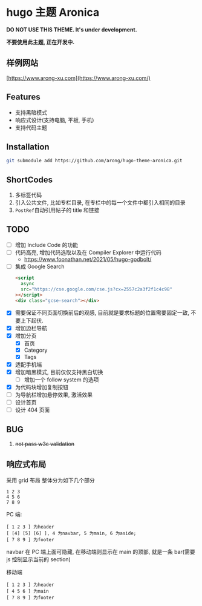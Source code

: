 # hugo 主题 Aronica

**DO NOT USE THIS THEME. It's under development.**

**不要使用此主题, 正在开发中.**

## 样例网站

[https://www.arong-xu.com](https://www.arong-xu.com/)

## Features

- 支持黑暗模式
- 响应式设计(支持电脑, 平板, 手机)
- 支持代码主题

## Installation

```bash
git submodule add https://github.com/arong/hugo-theme-aronica.git
```

## ShortCodes

1. 多标签代码
2. 引入公共文件, 比如专栏目录, 在专栏中的每一个文件中都引入相同的目录
3. `PostRef`自动引用帖子的 title 和链接

## TODO

- [ ] 增加 Include Code 的功能
- [ ] 代码高亮, 增加代码选取以及在 Compiler Explorer 中运行代码
  - https://www.foonathan.net/2021/05/hugo-godbolt/
- [ ] 集成 Google Search
  ```html
  <script
    async
    src="https://cse.google.com/cse.js?cx=2557c2a3f2f1c4c98"
  ></script>
  <div class="gcse-search"></div>
  ```
- [x] 需要保证不同页面切换前后的观感, 目前就是要求标题的位置需要固定一致, 不要上下起伏.
- [x] 增加边栏导航
- [x] 增加分页
  - [x] 首页
  - [x] Category
  - [x] Tags
- [x] 适配手机端
- [x] 增加暗黑模式, 目前仅仅支持黑白切换
  - [ ] 增加一个 follow system 的选项
- [x] 为代码块增加复制按钮
- [ ] 为导航栏增加悬停效果, 激活效果
- [ ] 设计首页
- [ ] 设计 404 页面

## BUG

1. ~~not pass w3c validation~~

## 响应式布局

采用 grid 布局
整体分为如下几个部分

```
1 2 3
4 5 6
7 8 9
```

PC 端:

```
[ 1 2 3 ] 为header
[ [4] [5] [6] ], 4 为navbar, 5 为main, 6 为aside;
[ 7 8 9 ] 为footer
```

navbar 在 PC 端上面可隐藏, 在移动端则显示在 main 的顶部, 就是一条 bar(需要 js 控制显示当前的 section)

移动端

```
[ 1 2 3 ] 为header
[ 4 5 6 ] 为main
[ 7 8 9 ] 为footer
```
